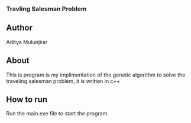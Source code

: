 ### Travling Salesman Problem

## Author
Aditya Mulunjkar

## About
This is program is my implimentation of the genetic algorithm to solve the traveling salesman problem, it is written in c++

## How to run
Run the main.exe file to start the program
